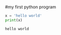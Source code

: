 #my first python program


```python
x = 'hello world'
print(x)
```

    hello world
    


```python

```


```python

```


```python

```
